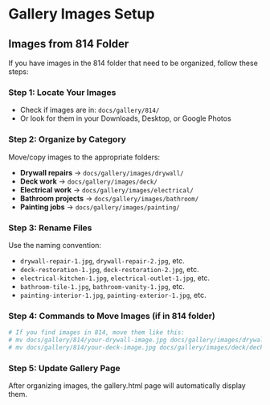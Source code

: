# Gallery Images Setup

## Images from 814 Folder

If you have images in the 814 folder that need to be organized, follow these steps:

### Step 1: Locate Your Images
- Check if images are in: `docs/gallery/814/`
- Or look for them in your Downloads, Desktop, or Google Photos

### Step 2: Organize by Category
Move/copy images to the appropriate folders:

- **Drywall repairs** → `docs/gallery/images/drywall/`
- **Deck work** → `docs/gallery/images/deck/`
- **Electrical work** → `docs/gallery/images/electrical/`
- **Bathroom projects** → `docs/gallery/images/bathroom/`
- **Painting jobs** → `docs/gallery/images/painting/`

### Step 3: Rename Files
Use the naming convention:
- `drywall-repair-1.jpg`, `drywall-repair-2.jpg`, etc.
- `deck-restoration-1.jpg`, `deck-restoration-2.jpg`, etc.
- `electrical-kitchen-1.jpg`, `electrical-outlet-1.jpg`, etc.
- `bathroom-tile-1.jpg`, `bathroom-vanity-1.jpg`, etc.
- `painting-interior-1.jpg`, `painting-exterior-1.jpg`, etc.

### Step 4: Commands to Move Images (if in 814 folder)
```bash
# If you find images in 814, move them like this:
# mv docs/gallery/814/your-drywall-image.jpg docs/gallery/images/drywall/drywall-repair-1.jpg
# mv docs/gallery/814/your-deck-image.jpg docs/gallery/images/deck/deck-restoration-1.jpg
```

### Step 5: Update Gallery Page
After organizing images, the gallery.html page will automatically display them.
